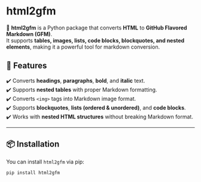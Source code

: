 # html2gfm

🚀 **html2gfm** is a Python package that converts **HTML** to **GitHub Flavored Markdown (GFM)**.  
It supports **tables, images, lists, code blocks, blockquotes, and nested elements**, making it a powerful tool for markdown conversion.

## **📌 Features**
✔️ Converts **headings**, **paragraphs**, **bold**, and **italic** text.  
✔️ Supports **nested tables** with proper Markdown formatting.  
✔️ Converts `<img>` tags into Markdown image format.  
✔️ Supports **blockquotes**, **lists (ordered & unordered)**, and **code blocks**.  
✔️ Works with **nested HTML structures** without breaking Markdown format.

---

## **📦 Installation**
You can install `html2gfm` via pip:

```bash
pip install html2gfm

